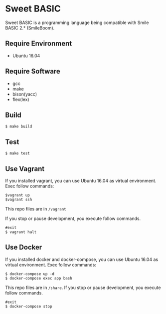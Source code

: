 # Sweet BASIC

Sweet BASIC is a programming language being compatible with Smile BASIC 2.* (SmileBoom).

## Require Environment
* Ubuntu 16.04

## Require Software
* gcc
* make
* bison(yacc)
* flex(lex)

## Build
```
$ make build
```

## Test
```
$ make test
```

## Use Vagrant
If you installed vagrant, you can use Ubuntu 16.04 as virtual environment.
Exec follow commands:

```
$vagrant up
$vagrant ssh
```
This repo files are in `/vagrant`

If you stop or pause development, you execute follow commands.
```
#exit
$ vagrant halt
```

## Use Docker
If you installed docker and docker-compose, you can use Ubuntu 16.04 as virtual environment.
Exec follow commands:
```
$ docker-compose up -d
$ docker-compose exec app bash
```
This repo files are in `/share`.
If you stop or pause development, you execute follow commands.
```
#exit
$ docker-compose stop
```
